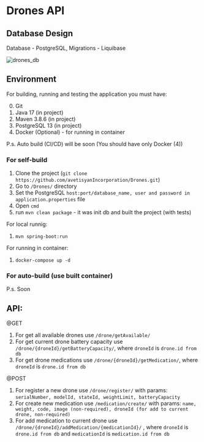 # Drones API

## Database Design 
Database - PostgreSQL, Migrations - Liquibase

![drones_db](https://user-images.githubusercontent.com/29467133/233858496-c1d3fff9-1e80-4114-9476-affee63b4d32.png)


## Environment
For building, running and testing the application you must have:

0) Git
1) Java 17 (in project)
2) Maven 3.8.6 (in project)
3) PostgreSQL 13 (in project)
4) Docker (Optional) - for running in container

P.s. Auto build (CI/CD) will be soon (You should have only Docker (4))

### For self-build
1) Clone the project (```git clone https://github.com/avetisyanIncorporation/Drones.git```)
2) Go to ```/Drones/``` directory
3) Set the PostgreSQL ```host:port/database_name, user and password in application.properties``` file
4) Open ```cmd```
5) run ```mvn clean package``` - it was init db and built the project (with tests)

For local runnig:
1) ```mvn spring-boot:run```


For running in container:
1) ```docker-compose up -d```

### For auto-build (use built container)
P.s. Soon

## API:

@GET

1) For get all available drones use ```/drone/getAvailable/```
2) For get current drone battery capacity use ```/drone/{droneId}/getBatteryCapacity/```, where ```droneId``` is ```drone.id from db```
3) For get drone medications use ```/drone/{droneId}/getMedication/```, where ```droneId``` is ```drone.id from db```

@POST

1) For register a new drone use ```/drone/register/```
   with params: ```serialNumber, modelId, stateId, weightLimit, batteryCapacity```
2) For create new medication use ```/medication/create/```
   with params: ```name, weight, code, image (non-required), droneId (for add to current drone, non-required)```
3) For add medication to current drone use ```/drone/{droneId}/addMedication/{medicationId}/```
   , where ```droneId``` is ```drone.id from db``` and ```medicationId``` is ```medication.id from db```
  
